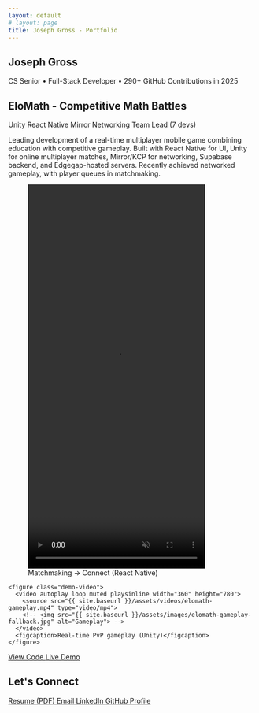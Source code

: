 ```yaml
---
layout: default
# layout: page
title: Joseph Gross - Portfolio
---
```


<section class="hero-section">
  <div class="intro">
    <h1>Joseph Gross</h1>
    <p class="tagline">CS Senior • Full-Stack Developer • 290+ GitHub Contributions in 2025</p>
  </div>
</section>

<section class="featured-project" id="elomath">
  <div class="project-header">
    <h2>EloMath - Competitive Math Battles</h2>
    <div class="project-badges">
      <span class="badge">Unity</span>
      <span class="badge">React Native</span>
      <span class="badge">Mirror Networking</span>
      <span class="badge">Team Lead (7 devs)</span>
    </div>
  </div>
  
  <p class="project-description">
    Leading development of a real-time multiplayer mobile game combining education with competitive gameplay. 
    Built with React Native for UI, Unity for online multiplayer matches, Mirror/KCP for networking, Supabase backend, and Edgegap-hosted servers. Recently achieved networked gameplay, with player queues in matchmaking.
  </p>

  <div class="demo-grid">
    <figure class="demo-video">
      <video autoplay loop muted playsinline width="360" height="780">
        <source src="{{ site.baseurl }}/assets/videos/elomath-queue.mp4" type="video/mp4">
        <!-- <img src="{{ site.baseurl }}/assets/images/elomath-queue-fallback.jpg" alt="Queue flow"> -->
      </video>
      <figcaption>Matchmaking → Connect (React Native)</figcaption>
    </figure>

    <figure class="demo-video">
      <video autoplay loop muted playsinline width="360" height="780">
        <source src="{{ site.baseurl }}/assets/videos/elomath-gameplay.mp4" type="video/mp4">
        <!-- <img src="{{ site.baseurl }}/assets/images/elomath-gameplay-fallback.jpg" alt="Gameplay"> -->
      </video>
      <figcaption>Real-time PvP gameplay (Unity)</figcaption>
    </figure>

  </div>

  <div class="project-links">
    <a href="https://github.com/unavrgjoe/elomath" class="btn btn-primary">
      <i class="fab fa-github"></i> View Code
    </a>
    <a href="https://elomath.io" class="btn btn-secondary" target="_blank">
      <i class="fas fa-play"></i> Live Demo
    </a>
  </div>
</section>

<!-- Add more projects here -->

<section class="cta-section">
  <h2>Let's Connect</h2>
  <div class="contact-links">
    <a href="{{ site.baseurl }}/assets/resume.pdf" class="btn">
      <i class="fas fa-file-pdf"></i> Resume (PDF)
    </a>
    <a href="mailto:unavrgjoe@gmail.com" class="btn">
      <i class="fas fa-envelope"></i> Email
    </a>
    <a href="https://www.linkedin.com/in/joseph-gross-a5a07a347" class="btn">
      <i class="fab fa-linkedin"></i> LinkedIn
    </a>
    <a href="https://github.com/unavrgjoe" class="btn">
      <i class="fab fa-github"></i> GitHub Profile
    </a>
  </div>
</section>
